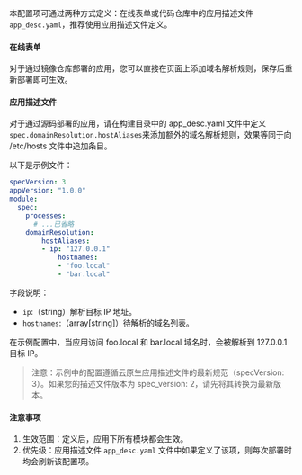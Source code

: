 本配置项可通过两种方式定义：在线表单或代码仓库中的应用描述文件`app_desc.yaml`，推荐使用应用描述文件定义。

#### 在线表单

对于通过镜像仓库部署的应用，您可以直接在页面上添加域名解析规则，保存后重新部署即可生效。

#### 应用描述文件

对于通过源码部署的应用，请在构建目录中的 app_desc.yaml 文件中定义`spec.domainResolution.hostAliases`来添加额外的域名解析规则，效果等同于向 /etc/hosts 文件中追加条目。

以下是示例文件：
```yaml
specVersion: 3
appVersion: "1.0.0"
module:
  spec:
    processes:
	  # ...已省略
    domainResolution:
        hostAliases:
        - ip: "127.0.0.1"
            hostnames:
            - "foo.local"
            - "bar.local"
```

字段说明：
- `ip`:（string）解析目标 IP 地址。
- `hostnames`:（array[string]）待解析的域名列表。

在示例配置中，当应用访问 foo.local 和 bar.local 域名时，会被解析到 127.0.0.1 目标 IP。

> 注意：示例中的配置遵循云原生应用描述文件的最新规范（specVersion: 3）。如果您的描述文件版本为 spec_version: 2，请先将其转换为最新版本。

#### 注意事项

1. 生效范围：定义后，应用下所有模块都会生效。
2. 优先级：应用描述文件 `app_desc.yaml` 文件中如果定义了该项，则每次部署时均会刷新该配置项。